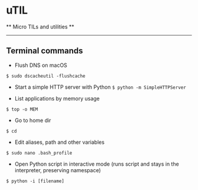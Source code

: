 # uTIL
** Micro TILs and utilities **

---

## Terminal commands

- Flush DNS on macOS

`$ sudo dscacheutil -flushcache`

- Start a simple HTTP server with Python
`$ python -m SimpleHTTPServer`

- List applications by memory usage

`$ top -o MEM`

- Go to home dir 

`$ cd`

- Edit aliases, path and other variables

`$ sudo nano .bash_profile`

- Open Python script in interactive mode (runs script and stays in the interpreter, preserving namespace)

`$ python -i [filename]`